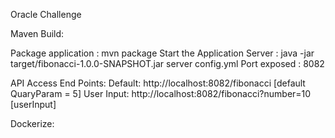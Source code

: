 Oracle Challenge

Maven Build:

 Package application : mvn package
 Start the Application Server : java -jar target/fibonacci-1.0.0-SNAPSHOT.jar server config.yml
 Port exposed : 8082
              
API Access End Points:
Default: http://localhost:8082/fibonacci  [default QuaryParam = 5]
User Input: http://localhost:8082/fibonacci?number=10 [userInput]


Dockerize:


